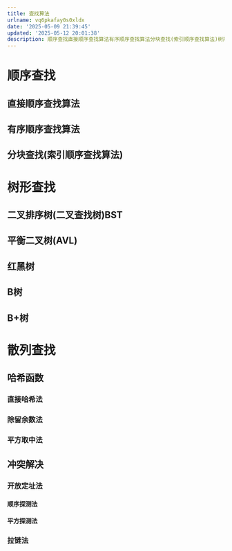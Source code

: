 ```yaml
---
title: 查找算法
urlname: vq6pkafay0s0xldx
date: '2025-05-09 21:39:45'
updated: '2025-05-12 20:01:38'
description: 顺序查找直接顺序查找算法有序顺序查找算法分块查找(索引顺序查找算法)树形查找二叉排序树(二叉查找树)BST平衡二叉树(AVL)红黑树B树B+树散列查找哈希函数直接哈希法除留余数法平方取中法冲突解决开放定址法顺序探测法平方探测法拉链法
---
```

# 顺序查找
## 直接顺序查找算法
## 有序顺序查找算法
## 分块查找(索引顺序查找算法)
# 树形查找
## 二叉排序树(二叉查找树)BST
## 平衡二叉树(AVL)
## 红黑树
## B树
## B+树
# 散列查找
## 哈希函数
### 直接哈希法
### 除留余数法
### 平方取中法
## 冲突解决
### 开放定址法
#### 顺序探测法
#### 平方探测法
### 拉链法


